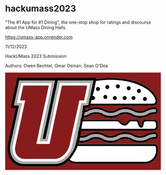 # hackumass2023
"The #1 App for #1 Dining", the one-stop shop for ratings and discourse about the UMass Dining Halls.

https://umass-app.onrender.com

11/12/2023

HackUMass 2023 Submission

Authors:
Owen Bechtel, Omar Osman, Sean O'Dea

![Alt Text](media/UMunch.png)


